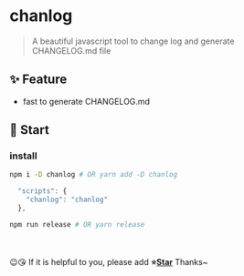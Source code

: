 # chanlog

> A beautiful javascript tool to change log and generate CHANGELOG.md file

## ✨ Feature

- fast to generate CHANGELOG.md

## 🚀 Start

### install

```bash
npm i -D chanlog # OR yarn add -D chanlog
```

```js
  "scripts": {
    "chanlog": "chanlog"
  },
```

```bash
npm run release # OR yarn release
```

<br>
<br>
😉😘 If it is helpful to you, please add <b>⭐️<a href="">Star</a></b> Thanks~
